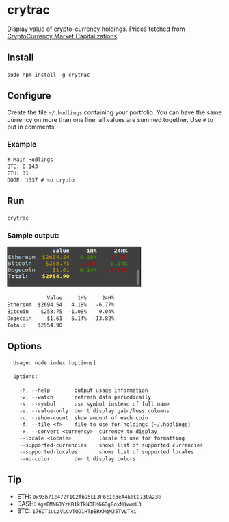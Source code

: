 # crytrac
Display value of crypto-currency holdings. Prices fetched from [CryptoCurrency Market Capitalizations](https://api.coinmarketcap.com/v1/ticker/).

## Install

``sudo npm install -g crytrac``

## Configure

Create the file `~/.hodlings` containing your portfolio. You can
have the same currency on more than one line, all values are summed
together. Use `#` to put in comments.

### Example
```
# Main Hodlings
BTC: 0.143
ETH: 31
DOGE: 1337 # so crypto
```

## Run

``crytrac``

### Sample output:

![Sample Output](https://github.com/Talljoe/crytrac/blob/master/output.png?raw=true)

```
             Value     1H%     24H%
Ethereum  $2694.54   4.18%   -6.77%
Bitcoin    $258.75  -1.08%    9.04%
Dogecoin     $1.61   6.14%  -13.82%
Total:    $2954.90
```

## Options
```
  Usage: node index [options]

  Options:

    -h, --help        output usage information
    -w, --watch       refresh data periodically
    -s, --symbol      use symbol instead of full name
    -v, --value-only  don't display gain/loss columns
    -c, --show-count  show amount of each coin
    -f, --file <f>    file to use for holdings [~/.hodlings]
    -x, --convert <currency>  currency to display
    --locale <locale>         locale to use for formatting
    --supported-currencies    shows list of supported currencies
    --supported-locales       shows list of supported locales
    --no-color        don't display colors
```

## Tip

* ETH: ``0x93b71c472f1C2fb95EE3F6c1c3eA46aCC730A23e``
* DASH: ``XgeBMNGJYzKB1kTkNQEM6GDg8oxNQvwmL3``
* BTC: ``176DTiuLzVLCvTQD1HTpBRKNgM25TvLTxi``
